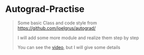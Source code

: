 # Autograd-Practise

> Some basic Class and code style from https://github.com/joelgrus/autograd/
> 
> I will add some more module and realize them step by step
> 
> You can see the [video](https://www.bilibili.com/video/BV1hE411u7Cw), but I will give some details